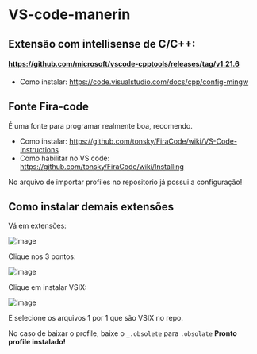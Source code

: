 # VS-code-manerin
## Extensão com intellisense de C/C++:
#### https://github.com/microsoft/vscode-cpptools/releases/tag/v1.21.6
* Como instalar: https://code.visualstudio.com/docs/cpp/config-mingw

## Fonte Fira-code
É uma fonte para programar realmente boa, recomendo.
* Como instalar: https://github.com/tonsky/FiraCode/wiki/VS-Code-Instructions
* Como habilitar no VS code: https://github.com/tonsky/FiraCode/wiki/Installing
  
No arquivo de importar profiles no repositorio já possui a configuração!

## Como instalar demais extensões
Vá em extensões:

![image](https://github.com/user-attachments/assets/37493f1b-ba23-49ea-945e-716504f19fb5)

Clique nos 3 pontos:

![image](https://github.com/user-attachments/assets/6eba1811-9804-4c93-a891-6aee21be7188)

Clique em instalar VSIX:

![image](https://github.com/user-attachments/assets/27c01af2-3e30-4be5-81cb-27bd0f46adbf)

E selecione os arquivos 1 por 1 que são VSIX no repo.

No caso de baixar o profile, baixe o `_.obsolete` para `.obsolate`
<b>Pronto profile instalado!</b>
